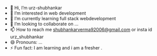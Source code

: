 - 👋 Hi, I’m urz-shubhankar
- 👀 I’m interested in web development
- 🌱 I’m currently learning full stack webdevelopment
- 💞️ I’m looking to collaborate on ...
- 📫 How to reach me shubhankarverma92006@gmail.com or insta id urz_shubhankar
- 😄 Pronouns: ...
- ⚡ Fun fact: I am learning and i am a fresher .

<!---
urz-shubhankar/urz-shubhankar is a ✨ special ✨ repository because its `README.md` (this file) appears on your GitHub profile.
You can click the Preview link to take a look at your changes.
--->
